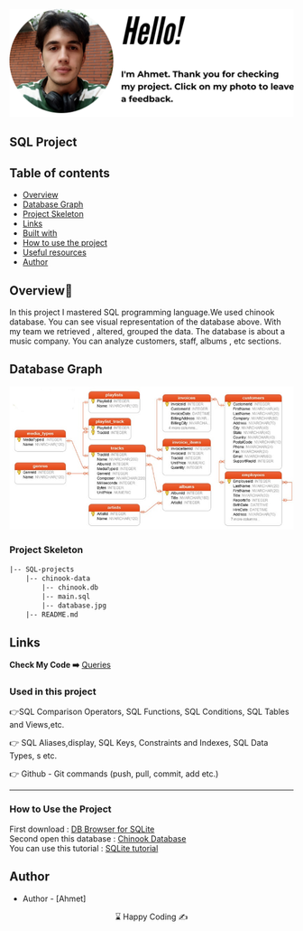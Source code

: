 <p align="center">
<a href="https://www.linkedin.com/in/ahmet-ayd%C4%B1n-2583b1199/" target="_blank"><img src="profile.png" alt="screenshot"></a>
</p>




## SQL Project

## Table of contents

  - [Overview](#overview)
  - [Database Graph](#Database-Graph)
  - [Project Skeleton](#project-skeleton)
  - [Links](#links)
  - [Built with](#built-with)
  - [How to use the project](#How-to-use-the-project)
  - [Useful resources](#useful-resources)
- [Author](#author)


## Overview🎵
In this project I mastered SQL programming language.We used chinook database. You can see visual representation of the database above. With my team we retrieved , altered, grouped the data. The database is about a music company. You can analyze customers, staff, albums , etc sections. 

## Database Graph
<img src='chinook-data/database.jpg' />


<h3>Project Skeleton</h3>
  
```
|-- SQL-projects
    |-- chinook-data
        |-- chinook.db
        |-- main.sql
        |-- database.jpg
    |-- README.md
```    

## Links
<b>Check My Code ➡️</b> <a href="https://github.com/BAVI-BOOP/SQL-projects/blob/main/chinook-data/main.sql">Queries</a>


<h3>Used in this project</h3>

👉SQL Comparison Operators, SQL Functions, SQL Conditions, SQL Tables and Views,etc.

👉 SQL Aliases,display, SQL Keys, Constraints and Indexes, SQL Data Types, s etc.

👉 Github - Git commands (push, pull, commit, add etc.)
<hr>
<h3>How to Use the Project</h3>
<span>First download : </span><a href='https://sqlitebrowser.org/dl/'>DB Browser for SQLite</a>
<br><span>Second open this database : </span><a href='https://github.com/BAVI-BOOP/SQL-projects/blob/main/chinook-data/chinook.db'>Chinook Database</a>
<br><span>You can use this tutorial : </span><a href='https://www.youtube.com/watch?v=byHcYRpMgI4'>SQLite tutorial</a>


## Author

- Author - [Ahmet]

<center> &#8987; Happy Coding  &#9997; </center>
